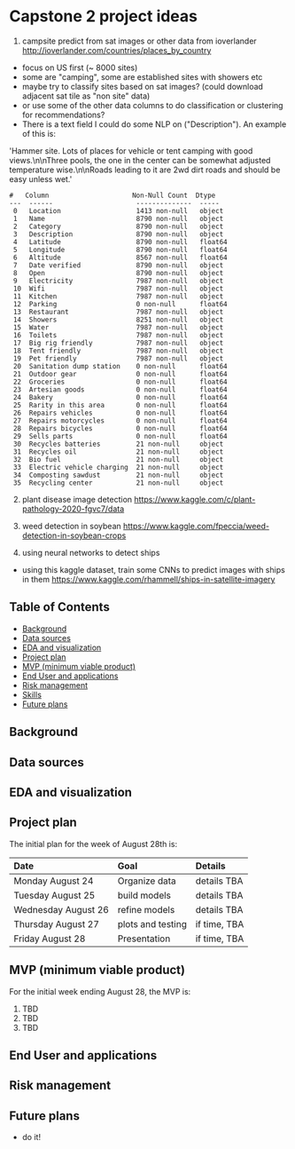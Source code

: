 # Capstone 2 project ideas

1. campsite predict from sat images or other data from ioverlander
http://ioverlander.com/countries/places_by_country

* focus on US first (~ 8000 sites)
* some are "camping", some are established sites with showers etc
* maybe try to classify sites based on sat images? (could download adjacent sat tile as "non site" data)
* or use some of the other data columns to do classification or clustering for recommendations?
* There is a text field I could do some NLP on ("Description").  An example of this is:

'Hammer site. Lots of places for vehicle or tent camping with good views.\n\nThree pools, the one in the center can be somewhat adjusted temperature wise.\n\nRoads leading to it are 2wd dirt roads and should be easy unless wet.'

```
#   Column                     Non-Null Count  Dtype  
---  ------                     --------------  -----  
 0   Location                   1413 non-null   object 
 1   Name                       8790 non-null   object 
 2   Category                   8790 non-null   object 
 3   Description                8790 non-null   object 
 4   Latitude                   8790 non-null   float64
 5   Longitude                  8790 non-null   float64
 6   Altitude                   8567 non-null   float64
 7   Date verified              8790 non-null   object 
 8   Open                       8790 non-null   object 
 9   Electricity                7987 non-null   object 
 10  Wifi                       7987 non-null   object 
 11  Kitchen                    7987 non-null   object 
 12  Parking                    0 non-null      float64
 13  Restaurant                 7987 non-null   object 
 14  Showers                    8251 non-null   object 
 15  Water                      7987 non-null   object 
 16  Toilets                    7987 non-null   object 
 17  Big rig friendly           7987 non-null   object 
 18  Tent friendly              7987 non-null   object 
 19  Pet friendly               7987 non-null   object 
 20  Sanitation dump station    0 non-null      float64
 21  Outdoor gear               0 non-null      float64
 22  Groceries                  0 non-null      float64
 23  Artesian goods             0 non-null      float64
 24  Bakery                     0 non-null      float64
 25  Rarity in this area        0 non-null      float64
 26  Repairs vehicles           0 non-null      float64
 27  Repairs motorcycles        0 non-null      float64
 28  Repairs bicycles           0 non-null      float64
 29  Sells parts                0 non-null      float64
 30  Recycles batteries         21 non-null     object 
 31  Recycles oil               21 non-null     object 
 32  Bio fuel                   21 non-null     object 
 33  Electric vehicle charging  21 non-null     object 
 34  Composting sawdust         21 non-null     object 
 35  Recycling center           21 non-null     object
```
2. plant disease image detection
https://www.kaggle.com/c/plant-pathology-2020-fgvc7/data

3. weed detection in soybean
https://www.kaggle.com/fpeccia/weed-detection-in-soybean-crops

4. using neural networks to detect ships
* using this kaggle dataset, train some CNNs to predict images with ships in them
https://www.kaggle.com/rhammell/ships-in-satellite-imagery

## Table of Contents

* [Background](#background)
* [Data sources](#data-sources)
* [EDA and visualization](#EDA-and-visualization)
* [Project plan](#project-plan)
* [MVP (minimum viable product)](#mvp-minimum-viable-product)
* [End User and applications](#end-user-and-applications)
* [Risk management](#risk-management)
* [Skills](#skills)
* [Future plans](#future-plans)

## Background


## Data sources


## EDA and visualization


## Project plan
The initial plan for the week of August 28th is:

| Date                | Goal                                | Details
| :----------------   | :---                                | :---
| Monday August 24      | Organize data | details TBA
| Tuesday August 25     | build models       | details TBA
| Wednesday August 26   | refine models               | details TBA
| Thursday August 27    | plots and testing                     | if time, TBA
| Friday August 28      | Presentation                        | if time, TBA

## MVP (minimum viable product)

For the initial week ending August 28, the MVP is:

1. TBD
2. TBD
3. TBD

## End User and applications

## Risk management

## Future plans
* do it!